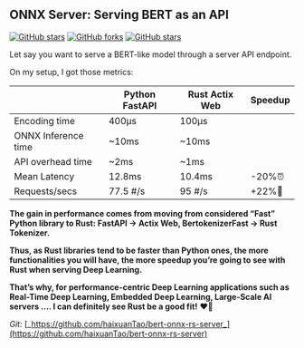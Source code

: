 ## ONNX Server: Serving BERT as an API
[![GitHub stars](https://img.shields.io/github/stars/haixuanTao/bert-onnx-rs-server?style=social&label=Star&maxAge=2592000)](https://github.com/haixuanTao/bert-onnx-rs-server/)
[![GitHub forks](https://img.shields.io/github/forks/haixuanTao/bert-onnx-rs-server?style=social&label=Fork&maxAge=2592000)](https://github.com/haixuanTao/bert-onnx-rs-server/)
[![GitHub stars](https://img.shields.io/github/last-commit/haixuantao/bert-onnx-rs-server)](https://github.com/haixuanTao/bert-onnx-rs-server/)

Let say you want to serve a BERT-like model through a server API endpoint.

On my setup, I got those metrics:

| |Python FastAPI |Rust Actix Web |Speedup |
| --- | --- | --- | --- |
|Encoding time |400μs |100μs | |
|ONNX Inference time |~10ms |~10ms | |
|API overhead time |~2ms |~1ms | |
|Mean Latency |12.8ms |10.4ms |-20%⏰ |
|Requests/secs |77.5 #/s |95 #/s |\+22%🍾 |

**The gain in performance comes from moving from considered “Fast” Python library to Rust: FastAPI -> Actix Web, BertokenizerFast -> Rust Tokenizer.**

**Thus, as Rust libraries tend to be faster than Python ones, the more functionalities you will have, the more speedup you’re going to see with Rust when serving Deep Learning.**

**That’s why, for performance-centric Deep Learning applications such as Real-Time Deep Learning, Embedded Deep Learning, Large-Scale AI servers …. I can definitely see Rust be a good fit!** ❤️‍🦀

_Git:_ [_https://github.com/haixuanTao/bert-onnx-rs-server_](https://github.com/haixuanTao/bert-onnx-rs-server)
